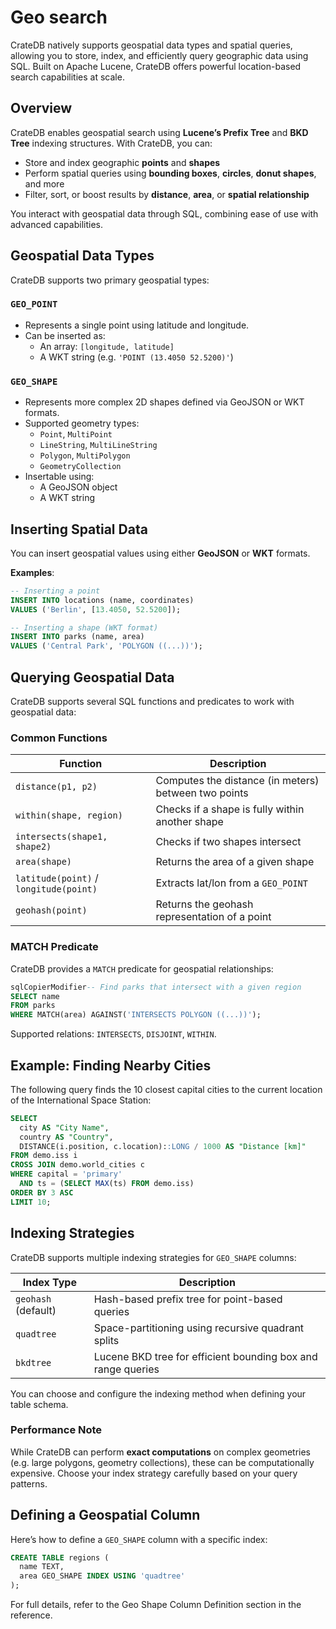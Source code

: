 # Geo search

CrateDB natively supports geospatial data types and spatial queries, allowing you to store, index, and efficiently query geographic data using SQL. Built on Apache Lucene, CrateDB offers powerful location-based search capabilities at scale.

## Overview

CrateDB enables geospatial search using **Lucene’s Prefix Tree** and **BKD Tree** indexing structures. With CrateDB, you can:

* Store and index geographic **points** and **shapes**
* Perform spatial queries using **bounding boxes**, **circles**, **donut shapes**, and more
* Filter, sort, or boost results by **distance**, **area**, or **spatial relationship**

You interact with geospatial data through SQL, combining ease of use with advanced capabilities.

## Geospatial Data Types

CrateDB supports two primary geospatial types:

### `GEO_POINT`

* Represents a single point using latitude and longitude.
* Can be inserted as:
  * An array: `[longitude, latitude]`
  * A WKT string (e.g. `'POINT (13.4050 52.5200)'`)

### `GEO_SHAPE`

* Represents more complex 2D shapes defined via GeoJSON or WKT formats.
* Supported geometry types:
  * `Point`, `MultiPoint`
  * `LineString`, `MultiLineString`
  * `Polygon`, `MultiPolygon`
  * `GeometryCollection`
* Insertable using:
  * A GeoJSON object
  * A WKT string

## Inserting Spatial Data

You can insert geospatial values using either **GeoJSON** or **WKT** formats.

**Examples**:

```sql
-- Inserting a point
INSERT INTO locations (name, coordinates)
VALUES ('Berlin', [13.4050, 52.5200]);

-- Inserting a shape (WKT format)
INSERT INTO parks (name, area)
VALUES ('Central Park', 'POLYGON ((...))');
```

## Querying Geospatial Data

CrateDB supports several SQL functions and predicates to work with geospatial data:

### Common Functions

| Function                               | Description                                          |
| -------------------------------------- | ---------------------------------------------------- |
| `distance(p1, p2)`                     | Computes the distance (in meters) between two points |
| `within(shape, region)`                | Checks if a shape is fully within another shape      |
| `intersects(shape1, shape2)`           | Checks if two shapes intersect                       |
| `area(shape)`                          | Returns the area of a given shape                    |
| `latitude(point)` / `longitude(point)` | Extracts lat/lon from a `GEO_POINT`                  |
| `geohash(point)`                       | Returns the geohash representation of a point        |

### MATCH Predicate

CrateDB provides a `MATCH` predicate for geospatial relationships:

```sql
sqlCopierModifier-- Find parks that intersect with a given region
SELECT name
FROM parks
WHERE MATCH(area) AGAINST('INTERSECTS POLYGON ((...))');
```

Supported relations: `INTERSECTS`, `DISJOINT`, `WITHIN`.

## Example: Finding Nearby Cities

The following query finds the 10 closest capital cities to the current location of the International Space Station:

```sql
SELECT
  city AS "City Name",
  country AS "Country",
  DISTANCE(i.position, c.location)::LONG / 1000 AS "Distance [km]"
FROM demo.iss i
CROSS JOIN demo.world_cities c
WHERE capital = 'primary'
  AND ts = (SELECT MAX(ts) FROM demo.iss)
ORDER BY 3 ASC
LIMIT 10;
```

## Indexing Strategies

CrateDB supports multiple indexing strategies for `GEO_SHAPE` columns:

| Index Type          | Description                                                  |
| ------------------- | ------------------------------------------------------------ |
| `geohash` (default) | Hash-based prefix tree for point-based queries               |
| `quadtree`          | Space-partitioning using recursive quadrant splits           |
| `bkdtree`           | Lucene BKD tree for efficient bounding box and range queries |

You can choose and configure the indexing method when defining your table schema.

### Performance Note

While CrateDB can perform **exact computations** on complex geometries (e.g. large polygons, geometry collections), these can be computationally expensive. Choose your index strategy carefully based on your query patterns.

## Defining a Geospatial Column

Here’s how to define a `GEO_SHAPE` column with a specific index:

```sql
CREATE TABLE regions (
  name TEXT,
  area GEO_SHAPE INDEX USING 'quadtree'
);
```

For full details, refer to the Geo Shape Column Definition section in the reference.
